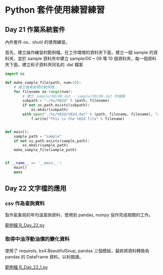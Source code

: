 # Python 套件使用練習練習

## Day 21 作業系統套件

內件套件 os、shutil 的使用練習。

首先，建立操作練習的範例檔。在工作環境的資料夾下面，建立一個 sample 的資料夾，並於 sample 資料夾中建立 sample/00 ~ 09 等 10 個資料夾，每一個資料夾下面，建立和子資料夾同名的 .dat 檔案

```python
import os

def make_sample_file(path, num=10):
    # 建立檔案處理的範例檔
    for filename in range(num):
        # 建立 sample/00/00.dat ~ sample/09/09.dat 的檔案
        subpath = "./%s/%02d" % (path, filename)
        if not os.path.exists(subpath):
            os.mkdir(subpath)
        with open("./%s/%02d/%02d.dat" % (path, filename, filename), "w", encoding="utf-8") as f:
            f.write("This is the %02d file" % filename)


def main():
    sample_path = "sample"
    if not os.path.exists(sample_path):
        os.mkdir(sample_path)
    make_sample_file(sample_path)


if __name__ == '__main__':
    main()
    pass
```

## Day 22 文字檔的應用

### csv 作為查詢資料

製作氣象局的年均溫查詢資料，使用到 pandas, numpy 協作完成相關的工作。

[範例檔 R_Day_22.py](https://github.com/reic/groupLearning-Python-100-Days/blob/master/Day21-30/practice_code/R_Day_22.py)

### 取得中油浮動油價的變化資料

使用了 requests, bs4.BeautifulSoup, pandas 三個模組，最終將資料轉換為 pandas 的 DataFrame 資料，以利閱讀。

[範例檔 R_Day_22_1.py](https://github.com/reic/groupLearning-Python-100-Days/blob/master/Day21-30/practice_code/R_Day_22_1.py)
